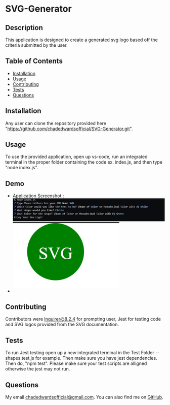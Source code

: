
  # SVG-Generator 
  
  ## Description
  This application is designed to create a generated svg logo based off the criteria submitted by the user. 
  
  ## Table of Contents
  - [Installation](#installation)
  - [Usage](#usage)
  - [Contributing](#contributing)
  - [Tests](#tests)
  - [Questions](#questions)
  
  ## Installation
  Any user can clone the repository provided here "https://github.com/chadedwardsofficial/SVG-Generator.git". 
  
  ## Usage
  To use the provided application, open up vs-code, run an integrated terminal in the proper folder containing the code ex. index.js, and then type "node index.js".
  
  ## Demo
  - Application Screenshot : ![Alt text](image.png) ![Alt text](image-1.png)
  - 
  
  ## Contributing
  Contributors were Inquirer@8.2.4 for prompting user, Jest for testing code and SVG logos provided from the SVG documentation. 
  
  ## Tests
  To run Jest testing open up a new integrated terminal in the Test Folder -- shapes.test.js for example. Then make sure you have jest dependencies. Then do, "npm test". Please make sure your test scripts are alligned otherwise the jest may not run. 
  
  ## Questions
  My email [chadedwardsofficial@gmail.com](mailto:chadedwardsofficial@gmail.com). You can also find me on [GitHub](https://github.com/chadedwardsofficial).
  